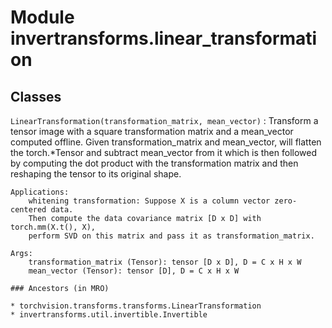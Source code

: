 Module invertransforms.linear_transformation
============================================

Classes
-------

`LinearTransformation(transformation_matrix, mean_vector)`
:   Transform a tensor image with a square transformation matrix and a mean_vector computed
    offline.
    Given transformation_matrix and mean_vector, will flatten the torch.*Tensor and
    subtract mean_vector from it which is then followed by computing the dot
    product with the transformation matrix and then reshaping the tensor to its
    original shape.
    
    Applications:
        whitening transformation: Suppose X is a column vector zero-centered data.
        Then compute the data covariance matrix [D x D] with torch.mm(X.t(), X),
        perform SVD on this matrix and pass it as transformation_matrix.
    
    Args:
        transformation_matrix (Tensor): tensor [D x D], D = C x H x W
        mean_vector (Tensor): tensor [D], D = C x H x W

    ### Ancestors (in MRO)

    * torchvision.transforms.transforms.LinearTransformation
    * invertransforms.util.invertible.Invertible
